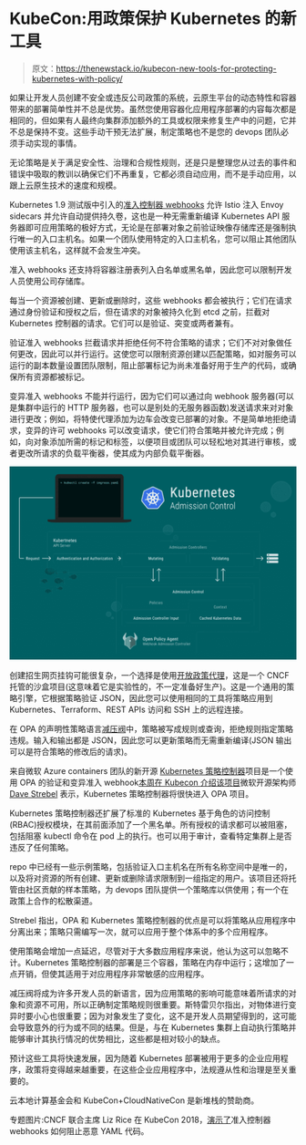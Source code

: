 # KubeCon:用政策保护 Kubernetes 的新工具

> 原文：<https://thenewstack.io/kubecon-new-tools-for-protecting-kubernetes-with-policy/>

如果让开发人员创建不安全或违反公司政策的系统，云原生平台的动态特性和容器带来的部署简单性并不总是优势。虽然您使用容器化应用程序部署的内容每次都是相同的，但如果有人最终向集群添加额外的工具或权限来修复生产中的问题，它并不总是保持不变。这些手动干预无法扩展，制定策略也不是您的 devops 团队必须手动实现的事情。

无论策略是关于满足安全性、治理和合规性规则，还是只是整理您从过去的事件和错误中吸取的教训以确保它们不再重复，它都必须自动应用，而不是手动应用，以跟上云原生技术的速度和规模。

Kubernetes 1.9 测试版中引入的[准入控制器 webhooks](https://kubernetes.io/docs/reference/access-authn-authz/extensible-admission-controllers/) 允许 Istio 注入 Envoy sidecars 并允许自动提供持久卷，这也是一种无需重新编译 Kubernetes API 服务器即可应用策略的极好方式，无论是在部署对象之前验证映像存储库还是强制执行唯一的入口主机名。如果一个团队使用特定的入口主机名，您可以阻止其他团队使用该主机名，这样就不会发生冲突。

准入 webhooks 还支持将容器注册表列入白名单或黑名单，因此您可以限制开发人员使用公司存储库。

每当一个资源被创建、更新或删除时，这些 webhooks 都会被执行；它们在请求通过身份验证和授权之后，但在请求的对象被持久化到 etcd 之前，拦截对 Kubernetes 控制器的请求。它们可以是验证、突变或两者兼有。

验证准入 webhooks 拦截请求并拒绝任何不符合策略的请求；它们不对对象做任何更改，因此可以并行运行。这使您可以限制资源创建以匹配策略，如对服务可以运行的副本数量设置团队限制，阻止部署标记为尚未准备好用于生产的代码，或确保所有资源都被标记。

变异准入 webhooks 不能并行运行，因为它们可以通过向 webhook 服务器(可以是集群中运行的 HTTP 服务器，也可以是别处的无服务器函数)发送请求来对对象进行更改；例如，将特使代理添加为边车会改变已部署的对象。不是简单地拒绝请求，变异的许可 webhooks 可以改变请求，使它们符合策略并被允许完成；例如，向对象添加所需的标记和标签，以便项目或团队可以轻松地对其进行审核，或者更改所请求的负载平衡器，使其成为内部负载平衡器。

![](img/9c0deaea5de3f9f4b0dd4a7abdabe980.png)

创建招生网页挂钩可能很复杂，一个选择是使用[开放政策代理](https://www.openpolicyagent.org/)，这是一个 CNCF 托管的沙盒项目(这意味着它是实验性的，不一定准备好生产)。这是一个通用的策略引擎，它根据策略验证 JSON，因此您可以使用相同的工具将策略应用到 Kubernetes、Terraform、REST APIs 访问和 SSH 上的远程连接。

在 OPA 的声明性策略语言[减压阀](https://www.openpolicyagent.org/docs/how-do-i-write-policies.html)中，策略被写成规则或查询，拒绝规则指定策略违规。输入和输出都是 JSON，因此您可以更新策略而无需重新编译(JSON 输出可以是符合策略的修改后的请求)。

来自微软 Azure containers 团队的新开源 [Kubernetes 策略控制器](https://github.com/Azure/kubernetes-policy-controller)项目是一个使用 OPA 的验证和变异准入 webhook[本周在 Kubecon 介绍该项目](https://kccna18.sched.com/event/GrZQ/securing-kubernetes-with-admission-controllers-dave-strebel-microsoft)微软开源架构师 [Dave Strebel](https://twitter.com/dave_strebel) 表示，Kubernetes 策略控制器将很快进入 OPA 项目。

Kubernetes 策略控制器还扩展了标准的 Kubernetes 基于角色的访问控制(RBAC)授权模块，在其前面添加了一个黑名单。所有授权的请求都可以被阻塞，包括阻塞 kubectl 命令在 pod 上的执行。也可以用于审计，查看特定集群上是否违反了任何策略。

repo 中已经有一些示例策略，包括验证入口主机名在所有名称空间中是唯一的，以及将对资源的所有创建、更新或删除请求限制到一组指定的用户。该项目还将托管由社区贡献的样本策略，为 devops 团队提供一个策略库以供使用；有一个在政策上合作的松散渠道。

Strebel 指出，OPA 和 Kubernetes 策略控制器的优点是可以将策略从应用程序中分离出来；策略只需编写一次，就可以应用于整个体系中的多个应用程序。

使用策略会增加一点延迟，尽管对于大多数应用程序来说，他认为这可以忽略不计。Kubernetes 策略控制器的部署是三个容器，策略在内存中运行；这增加了一点开销，但使其适用于对应用程序非常敏感的应用程序。

减压阀将成为许多开发人员的新语言，因为应用策略的影响可能意味着所请求的对象和资源不可用，所以正确制定策略规则很重要。斯特雷贝尔指出，对物体进行变异时要小心也很重要；因为对象发生了变化，这不是开发人员期望得到的，这可能会导致意外的行为或不同的结果。但是，与在 Kubernetes 集群上自动执行策略并能够审计其执行情况的优势相比，这些都是相对较小的缺点。

预计这些工具将快速发展，因为随着 Kubernetes 部署被用于更多的企业应用程序，政策将变得越来越重要，在这些企业应用程序中，法规遵从性和治理是至关重要的。

云本地计算基金会和 KubeCon+CloudNativeCon 是新堆栈的赞助商。

专题图片:CNCF 联合主席 Liz Rice 在 KubeCon 2018，[演示了](https://twitter.com/thenewstack/status/1072909271904342016)准入控制器 webhooks 如何阻止恶意 YAML 代码。

<svg xmlns:xlink="http://www.w3.org/1999/xlink" viewBox="0 0 68 31" version="1.1"><title>Group</title> <desc>Created with Sketch.</desc></svg>